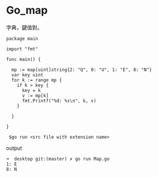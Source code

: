 # Go_map
字典，鍵值對。

>>>
    package main

    import "fmt"

    func main() {

      mp := map[uint]string{2: "Q", 0: "U", 1: "E", 8: "N"}
      var key uint
      for k := range mp {
        if k > key {
          key = k
          v := mp[k]
          fmt.Printf("%d: %s\n", k, v)
        }

      }

    }
    
 >>>
 
     $go run <src file with extension name>
     
 >>>
 output
 
    ➜  desktop git:(master) ✗ go run Map.go
    1: E
    8: N
